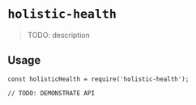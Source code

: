 # `holistic-health`

> TODO: description

## Usage

```
const holisticHealth = require('holistic-health');

// TODO: DEMONSTRATE API
```
